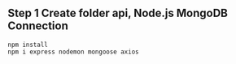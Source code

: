 ## Step 1 Create folder api, Node.js MongoDB Connection

    npm install
    npm i express nodemon mongoose axios
